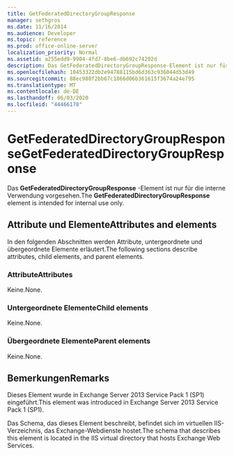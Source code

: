 ```yaml
---
title: GetFederatedDirectoryGroupResponse
manager: sethgros
ms.date: 11/16/2014
ms.audience: Developer
ms.topic: reference
ms.prod: office-online-server
localization_priority: Normal
ms.assetid: a255edd9-9904-4fd7-8be6-db692c74202d
description: Das GetFederatedDirectoryGroupResponse-Element ist nur für die interne Verwendung vorgesehen.
ms.openlocfilehash: 10453322db2e94788115bd6d363c936044d53d49
ms.sourcegitcommit: 88ec988f2bb67c1866d06b361615f3674a24e795
ms.translationtype: MT
ms.contentlocale: de-DE
ms.lasthandoff: 06/03/2020
ms.locfileid: "44466178"
---
```

# <a name="getfederateddirectorygroupresponse"></a><span data-ttu-id="e217f-103">GetFederatedDirectoryGroupResponse</span><span class="sxs-lookup"><span data-stu-id="e217f-103">GetFederatedDirectoryGroupResponse</span></span>

<span data-ttu-id="e217f-104">Das **GetFederatedDirectoryGroupResponse** -Element ist nur für die interne Verwendung vorgesehen.</span><span class="sxs-lookup"><span data-stu-id="e217f-104">The **GetFederatedDirectoryGroupResponse** element is intended for internal use only.</span></span> 

## <a name="attributes-and-elements"></a><span data-ttu-id="e217f-105">Attribute und Elemente</span><span class="sxs-lookup"><span data-stu-id="e217f-105">Attributes and elements</span></span>

<span data-ttu-id="e217f-106">In den folgenden Abschnitten werden Attribute, untergeordnete und übergeordnete Elemente erläutert.</span><span class="sxs-lookup"><span data-stu-id="e217f-106">The following sections describe attributes, child elements, and parent elements.</span></span>
  
### <a name="attributes"></a><span data-ttu-id="e217f-107">Attribute</span><span class="sxs-lookup"><span data-stu-id="e217f-107">Attributes</span></span>

<span data-ttu-id="e217f-108">Keine.</span><span class="sxs-lookup"><span data-stu-id="e217f-108">None.</span></span>
  
### <a name="child-elements"></a><span data-ttu-id="e217f-109">Untergeordnete Elemente</span><span class="sxs-lookup"><span data-stu-id="e217f-109">Child elements</span></span>

<span data-ttu-id="e217f-110">Keine.</span><span class="sxs-lookup"><span data-stu-id="e217f-110">None.</span></span>
  
### <a name="parent-elements"></a><span data-ttu-id="e217f-111">Übergeordnete Elemente</span><span class="sxs-lookup"><span data-stu-id="e217f-111">Parent elements</span></span>

<span data-ttu-id="e217f-112">Keine.</span><span class="sxs-lookup"><span data-stu-id="e217f-112">None.</span></span>
  
## <a name="remarks"></a><span data-ttu-id="e217f-113">Bemerkungen</span><span class="sxs-lookup"><span data-stu-id="e217f-113">Remarks</span></span>

<span data-ttu-id="e217f-114">Dieses Element wurde in Exchange Server 2013 Service Pack 1 (SP1) eingeführt.</span><span class="sxs-lookup"><span data-stu-id="e217f-114">This element was introduced in Exchange Server 2013 Service Pack 1 (SP1).</span></span>
  
<span data-ttu-id="e217f-115">Das Schema, das dieses Element beschreibt, befindet sich im virtuellen IIS-Verzeichnis, das Exchange-Webdienste hostet.</span><span class="sxs-lookup"><span data-stu-id="e217f-115">The schema that describes this element is located in the IIS virtual directory that hosts Exchange Web Services.</span></span>
  


